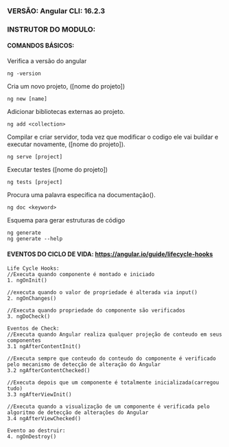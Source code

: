 ### VERSÃO: Angular CLI: 16.2.3

### INSTRUTOR DO MODULO: 

#### COMANDOS BÁSICOS:

Verifica a versão do angular
```
ng -version
```

Cria um novo projeto, ([nome do projeto])
```
ng new [name]
```

Adicionar bibliotecas externas ao projeto.
```
ng add <collection>
``` 

Compilar e criar servidor, toda vez que modificar o codigo ele vai buildar e executar novamente, ([nome do projeto]).
```
ng serve [project]
```

Executar testes ([nome do projeto])
```
ng tests [project]
```

Procura uma palavra especifica na documentação(<adicione a palavra aqui>).
```
ng doc <keyword>
```
Esquema para gerar estruturas de código
```
ng generate
ng generate --help
```

#### EVENTOS DO CICLO DE VIDA: https://angular.io/guide/lifecycle-hooks

```
Life Cycle Hooks:
//Executa quando componente é montado e iniciado
1. ngOnInit()

//executa quando o valor de propriedade é alterada via input()
2. ngOnChanges()

//Executa quando propriedade do componente são verificados
3. ngDoCheck()

Eventos de Check:
//Executa quando Angular realiza qualquer projeção de conteudo em seus componentes
3.1 ngAfterContentInit()

//Executa sempre que conteudo do conteudo do componente é verificado pelo mecanismo de detecção de alteração do Angular
3.2 ngAfterContentChecked()

//Executa depois que um componente é totalmente inicializada(carregou tudo)
3.3 ngAfterViewInit()

//Executa quando a visualização de um componente é verificada pelo algoritmo de detecção de alterações do Angular
3.4 ngAfterViewChecked()

Evento ao destruir:
4. ngOnDestroy()

```
